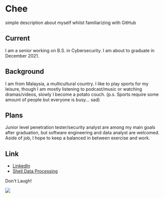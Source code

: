 # Chee
simple description about myself whilst familiarizing with GitHub

## Current
I am a senior working on B.S. in Cybersecurity. I am about to graduate in December 2021.

## Background
I am from Malaysia, a multicultural country. I like to play sports for my leisure, though I am mostly listening to podcast/music or watching dramas/videos, slowly I become a potato couch. (p.s. Sports require some amount of people but everyone is busy... sad) 

## Plans
Junior level penetration tester/security analyst are among my main goals after graduation, but software engineering and data analyst are welcomed. 
Aside of job, I hope to keep a balanced in between exercise and work.

## Link
- [LinkedIn](https://www.linkedin.com/in/guan-ming-chee-0821b1170/)
- [Shell Data Processing](https://github.com/GuanMingChee/shell-data-processing)

Don't Laugh!

<img src="https://scontent.fkul15-1.fna.fbcdn.net/v/t1.15752-9/138414067_753402105278480_5965070067876146718_n.jpg?_nc_cat=100&ccb=2&_nc_sid=ae9488&_nc_ohc=80Lt8hChyVQAX9Pjv6j&_nc_ht=scontent.fkul15-1.fna&oh=ec9baea52e47e0bc3fb17b0a7e8749bb&oe=602C22B3">

